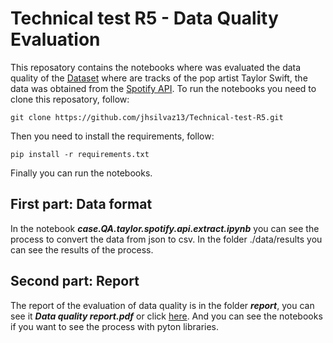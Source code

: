 # Technical test R5 - Data Quality Evaluation

This reposatory contains the notebooks where was evaluated the data quality of the [Dataset](https://drive.google.com/file/d/1wOuAQqO0Tvl84tRBiOGqbQ7NKkKxXnUw/view) where are tracks of the pop artist Taylor Swift, the data was obtained from the [Spotify API](https://developer.spotify.com/documentation/web-api/). To run the notebooks you need to clone this reposatory, follow:
```
git clone https://github.com/jhsilvaz13/Technical-test-R5.git
```
Then you need to install the requirements, follow:
```
pip install -r requirements.txt
```
Finally you can run the notebooks.
## First part: Data format
In the notebook ***case.QA.taylor.spotify.api.extract.ipynb*** you can see the process to convert the data from json to csv. In the folder ./data/results you can see the results of the process.
## Second part: Report 
The report of the evaluation of data quality is in the folder ***report***, you can see it ***Data quality report.pdf*** or click [here](https://drive.google.com/file/d/1GJ9xbDLBGlz8LRFiC-C7J0z8f1CvIjEM/view?usp=sharing). And you can see the notebooks if you want to see the process with pyton libraries.